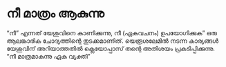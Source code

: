 # നീ മാത്രം ആകുന്നു
“നീ” എന്നത് യേശുവിനെ കാണിക്കുന്നു, നീ (ഏകവചനം) ഉപയോഗിക്കുക” ഒരു ആലങ്കാരിക ചോദ്യത്തിന്റെ തുടക്കമാണിത്. യെരൂശലേമിൽ നടന്ന കാര്യങ്ങൾ യേശുവിന് അറിയാത്തതിൽ ക്ലെയോപ്പാസ് തന്റെ അതിശയം പ്രകടിപ്പിക്കുന്നു. “നീ മാത്രമാകുന്നു ഏക വ്യക്തി” 
